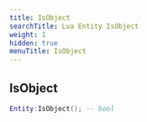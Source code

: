```yaml
---
title: IsObject
searchTitle: Lua Entity IsObject
weight: 1
hidden: true
menuTitle: IsObject
---
```

## IsObject
```lua
Entity:IsObject(); -- bool
```